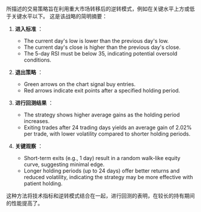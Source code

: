 所描述的交易策略旨在利用重大市场转移后的逆转模式，例如在关键水平上方或低于关键水平以下。 这是该战略的简明摘要：

1. **进入标准** ：
   - The current day's low is lower than the previous day's low.
   - The current day's close is higher than the previous day's close.
   - The 5-day RSI must be below 35, indicating potential oversold conditions.

2. **退出策略** ：
   - Green arrows on the chart signal buy entries.
   - Red arrows indicate exit points after a specified holding period.

3. **进行回测结果** ：
   - The strategy shows higher average gains as the holding period increases.
   - Exiting trades after 24 trading days yields an average gain of 2.02% per trade, with lower volatility compared to shorter holding periods.

4. **关键观察** ：
   - Short-term exits (e.g., 1 day) result in a random walk-like equity curve, suggesting minimal edge.
   - Longer holding periods (up to 24 days) offer better returns and reduced volatility, indicating the strategy may be more effective with patient holding.

这种方法将技术指标和逆转模式结合在一起，进行回测的表明，在较长的持有期间的性能提高了。